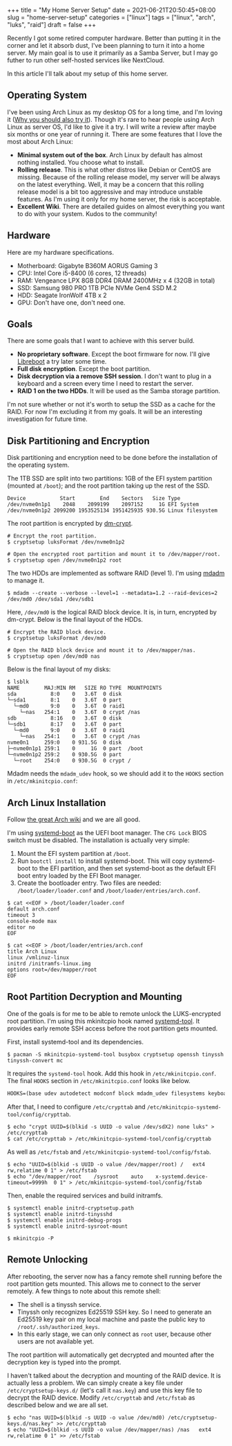 +++
title = "My Home Server Setup"
date = 2021-06-21T20:50:45+08:00
slug = "home-server-setup"
categories = ["linux"]
tags = ["linux", "arch", "luks", "raid"]
draft = false
+++

Recently I got some retired computer hardware. Better than putting it in the corner and let it absorb dust, I've been planning to turn it into a home server. My main goal is to use it primarily as a Samba Server, but I may go futher to run other self-hosted services like NextCloud.

In this article I'll talk about my setup of this home server.

<!--more-->

## Operating System

I've been using Arch Linux as my desktop OS for a long time, and I'm loving it ([Why you should also try it](https://bbs.archlinux.org/viewtopic.php?id=115942)). Though it's rare to hear people using Arch Linux as server OS, I'd like to give it a try. I will write a review after maybe six months or one year of running it. There are some features that I love the most about Arch Linux:

- **Minimal system out of the box**. Arch Linux by default has almost nothing installed. You choose what to install.
- **Rolling release**. This is what other distros like Debian or CentOS are missing. Because of the rolling release model, my server will be always on the latest everything. Well, it may be a concern that this rolling release model is a bit too aggressive and may introduce unstable features. As I'm using it only for my home server, the risk is acceptable.
- **Excellent Wiki**. There are detailed guides on almost everything you want to do with your system. Kudos to the community!

## Hardware

Here are my hardware specifications.

- Motherboard: Gigabyte B360M AORUS Gaming 3
- CPU: Intel Core i5-8400 (6 cores, 12 threads)
- RAM: Vengeance LPX 8GB DDR4 DRAM 2400MHz x 4 (32GB in total)
- SSD: Samsung 980 PRO 1TB PCIe NVMe Gen4 SSD M.2
- HDD: Seagate IronWolf 4TB x 2
- GPU: Don't have one, don't need one.

## Goals

There are some goals that I want to achieve with this server build.

- **No proprietary software**. Except the boot firmware for now. I'll give [Libreboot](https://libreboot.org/) a try later some time.
- **Full disk encryption**. Except the boot partition.
- **Disk decryption via a remove SSH session**. I don't want to plug in a keyboard and a screen every time I need to restart the server.
- **RAID 1 on the two HDDs**. It will be used as the Samba storage partition.

I'm not sure whether or not it's worth to setup the SSD as a cache for the RAID. For now I'm excluding it from my goals. It will be an interesting investigation for future time.

## Disk Partitioning and Encryption

Disk partitioning and encryption need to be done before the installation of the operating system.

The 1TB SSD are split into two partitions: 1GB of the EFI system partition (mounted at `/boot`); and the root partition taking up the rest of the SSD.

```shell
Device           Start        End    Sectors   Size Type
/dev/nvme0n1p1    2048    2099199    2097152     1G EFI System
/dev/nvme0n1p2 2099200 1953525134 1951425935 930.5G Linux filesystem
```

The root partition is encrypted by [dm-crypt](https://wiki.archlinux.org/title/Dm-crypt).

```shell
# Encrypt the root partition.
$ cryptsetup luksFormat /dev/nvme0n1p2

# Open the encrypted root partition and mount it to /dev/mapper/root.
$ cryptsetup open /dev/nvme0n1p2 root
```

The two HDDs are implemented as software RAID (level 1). I'm using [mdadm](https://wiki.archlinux.org/title/RAID#Installation) to manage it.

```shell
$ mdadm --create --verbose --level=1 --metadata=1.2 --raid-devices=2 /dev/md0 /dev/sda1 /dev/sdb1
```

Here, `/dev/md0` is the logical RAID block device. It is, in turn, encrypted by dm-crypt. Below is the final layout of the HDDs.

```shell
# Encrypt the RAID block device.
$ cryptsetup luksFormat /dev/md0

# Open the RAID block device and mount it to /dev/mapper/nas.
$ cryptsetup open /dev/md0 nas
```

Below is the final layout of my disks:

```shell
$ lsblk
NAME        MAJ:MIN RM   SIZE RO TYPE  MOUNTPOINTS
sda           8:0    0   3.6T  0 disk
└─sda1        8:1    0   3.6T  0 part
  └─md0       9:0    0   3.6T  0 raid1
    └─nas   254:1    0   3.6T  0 crypt /nas
sdb           8:16   0   3.6T  0 disk
└─sdb1        8:17   0   3.6T  0 part
  └─md0       9:0    0   3.6T  0 raid1
    └─nas   254:1    0   3.6T  0 crypt /nas
nvme0n1     259:0    0 931.5G  0 disk
├─nvme0n1p1 259:1    0     1G  0 part  /boot
└─nvme0n1p2 259:2    0 930.5G  0 part
  └─root    254:0    0 930.5G  0 crypt /
```

Mdadm needs the `mdadm_udev` hook, so we should add it to the `HOOKS` section in `/etc/mkinitcpio.conf`:

## Arch Linux Installation

Follow [the great Arch wiki](https://wiki.archlinux.org/title/installation_guide) and we are all good.

I'm using [systemd-boot](https://wiki.archlinux.org/title/Systemd-boot) as the UEFI boot manager. The `CFG Lock` BIOS switch must be disabled. The installation is actually very simple:

1. Mount the EFI system partition at `/boot`.
2. Run `bootctl install` to install systemd-boot. This will copy systemd-boot to the EFI partition, and then set systemd-boot as the default EFI boot entry loaded by the EFI Boot manager.
3. Create the bootloader entry. Two files are needed: `/boot/loader/loader.conf` and `/boot/loader/entries/arch.conf`.

```shell
$ cat <<EOF > /boot/loader/loader.conf
default arch.conf
timeout 3
console-mode max
editor no
EOF

$ cat <<EOF > /boot/loader/entries/arch.conf
title Arch Linux
linux /vmlinuz-linux
initrd /initramfs-linux.img
options root=/dev/mapper/root
EOF
```

## Root Partition Decryption and Mounting

One of the goals is for me to be able to remote unlock the LUKS-encrypted root partition. I'm using this mkinitcpio hook named [systemd-tool](https://github.com/random-archer/mkinitcpio-systemd-tool). It provides early remote SSH access before the root partition gets mounted.

First, install systemd-tool and its dependencies.

```shell
$ pacman -S mkinitcpio-systemd-tool busybox cryptsetup openssh tinyssh tinyssh-convert mc
```

It requires the `systemd-tool` hook. Add this hook in `/etc/mkinitcpio.conf`. The final `HOOKS` section in `/etc/mkinitcpio.conf` looks like below.

```txt
HOOKS=(base udev autodetect modconf block mdadm_udev filesystems keyboard fsck systemd systemd-tool)
```

After that, I need to configure `/etc/crypttab` and `/etc/mkinitcpio-systemd-tool/config/crypttab`.

```shell
$ echo "crypt UUID=$(blkid -s UUID -o value /dev/sdX2) none luks" > /etc/crypttab
$ cat /etc/crypttab > /etc/mkinitcpio-systemd-tool/config/crypttab
```

As well as `/etc/fstab` and `/etc/mkinitcpio-systemd-tool/config/fstab`.

```shell
$ echo "UUID=$(blkid -s UUID -o value /dev/mapper/root) /   ext4    rw,relatime 0 1" > /etc/fstab
$ echo "/dev/mapper/root    /sysroot    auto    x-systemd.device-timeout=9999h  0 1" > /etc/mkinitcpio-systemd-tool/config/fstab
```

Then, enable the required services and build initramfs.

```shell
$ systemctl enable initrd-cryptsetup.path
$ systemctl enable initrd-tinysshd
$ systemctl enable initrd-debug-progs
$ systemctl enable initrd-sysroot-mount

$ mkinitcpio -P
```

## Remote Unlocking

After rebooting, the server now has a fancy remote shell running before the root partition gets mounted. This allows me to connect to the server remotely. A few things to note about this remote shell:

- The shell is a tinyssh service.
- Tinyssh only recognizes Ed25519 SSH key. So I need to generate an Ed25519 key pair on my local machine and paste the public key to `/root/.ssh/authorized_keys`.
- In this early stage, we can only connect as `root` user, because other users are not available yet.

The root partition will automatically get decrypted and mounted after the decryption key is typed into the prompt.

I haven't talked about the decryption and mounting of the RAID device. It is actually less a problem. We can simply create a key file under `/etc/cryptsetup-keys.d/` (let's call it `nas.key`) and use this key file to decrypt the RAID device. Modify `/etc/crypttab` and `/etc/fstab` as described below and we are all set.

```shell
$ echo "nas UUID=$(blkid -s UUID -o value /dev/md0) /etc/cryptsetup-keys.d/nas.key" >> /etc/crypttab
$ echo "UUID=$(blkid -s UUID -o value /dev/mapper/nas) /nas   ext4    rw,relatime 0 1" >> /etc/fstab
```
